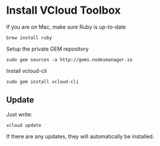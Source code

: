# Install VCloud Toolbox

If you are on Mac, make sure Ruby is up-to-date

```
brew install ruby
```

Setup the private GEM repository

```
sudo gem sources -a http://gems.nodesmanager.io
```

Install vcloud-cli

```
sudo gem install vcloud-cli
```

## Update

Just write:

```
vcloud update
```

If there are any updates, they will automatically be installed.
